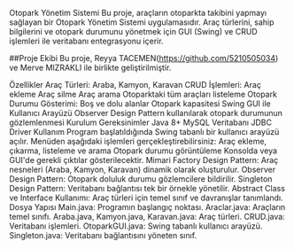 Otopark Yönetim Sistemi
Bu proje, araçların otoparkta takibini yapmayı sağlayan bir Otopark Yönetim Sistemi uygulamasıdır. Araç türlerini, sahip bilgilerini ve otopark durumunu yönetmek için GUI (Swing) ve CRUD işlemleri ile veritabanı entegrasyonu içerir.

##Proje Ekibi Bu proje, Reyya TACEMEN(https://github.com/5210505034) ve Merve MIZRAKLI ile birlikte geliştirilmiştir.

Özellikler
Araç Türleri: Araba, Kamyon, Karavan
CRUD İşlemleri:
Araç ekleme
Araç silme
Araç arama
Otoparktaki tüm araçları listeleme
Otopark Durumu Gösterimi:
Boş ve dolu alanlar
Otopark kapasitesi
Swing GUI ile Kullanıcı Arayüzü
Observer Design Pattern kullanılarak otopark durumunun gözlemlenmesi
Kurulum
Gereksinimler
Java 8+
MySQL Veritabanı
JDBC Driver
Kullanım
Program başlatıldığında Swing tabanlı bir kullanıcı arayüzü açılır.
Menüden aşağıdaki işlemleri gerçekleştirebilirsiniz:
Araç ekleme, çıkarma, listeleme ve arama
Otopark durumu görüntüleme
Konsolda veya GUI'de gerekli çıktılar gösterilecektir.
Mimari
Factory Design Pattern: Araç nesneleri (Araba, Kamyon, Karavan) dinamik olarak oluşturulur.
Observer Design Pattern: Otopark doluluk durumu gözlemcilere bildirilir.
Singleton Design Pattern: Veritabanı bağlantısı tek bir örnekle yönetilir.
Abstract Class ve Interface Kullanımı: Araç türleri için temel sınıf ve davranışlar tanımlandı.
Dosya Yapısı
Main.java: Programın başlangıç noktası.
Araclar.java: Araçların temel sınıfı.
Araba.java, Kamyon.java, Karavan.java: Araç türleri.
CRUD.java: Veritabanı işlemleri.
OtoparkGUI.java: Swing tabanlı kullanıcı arayüzü.
Singleton.java: Veritabanı bağlantısını yöneten sınıf.
